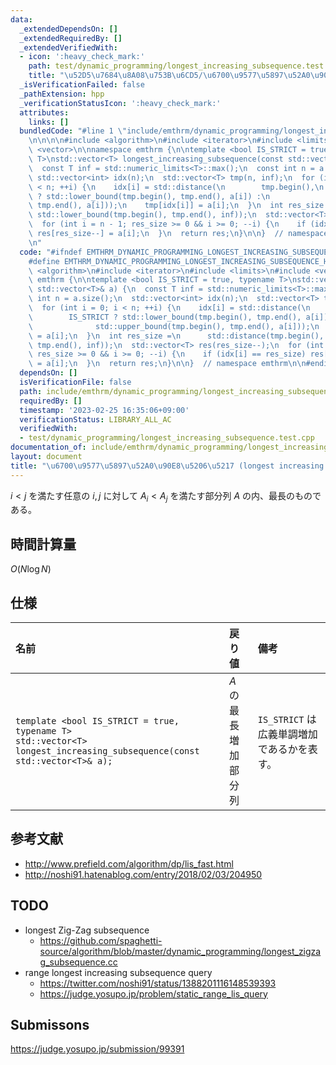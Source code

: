 ```yaml
---
data:
  _extendedDependsOn: []
  _extendedRequiredBy: []
  _extendedVerifiedWith:
  - icon: ':heavy_check_mark:'
    path: test/dynamic_programming/longest_increasing_subsequence.test.cpp
    title: "\u52D5\u7684\u8A08\u753B\u6CD5/\u6700\u9577\u5897\u52A0\u90E8\u5206\u5217"
  _isVerificationFailed: false
  _pathExtension: hpp
  _verificationStatusIcon: ':heavy_check_mark:'
  attributes:
    links: []
  bundledCode: "#line 1 \"include/emthrm/dynamic_programming/longest_increasing_subsequence.hpp\"\
    \n\n\n\n#include <algorithm>\n#include <iterator>\n#include <limits>\n#include\
    \ <vector>\n\nnamespace emthrm {\n\ntemplate <bool IS_STRICT = true, typename\
    \ T>\nstd::vector<T> longest_increasing_subsequence(const std::vector<T>& a) {\n\
    \  const T inf = std::numeric_limits<T>::max();\n  const int n = a.size();\n \
    \ std::vector<int> idx(n);\n  std::vector<T> tmp(n, inf);\n  for (int i = 0; i\
    \ < n; ++i) {\n    idx[i] = std::distance(\n        tmp.begin(),\n        IS_STRICT\
    \ ? std::lower_bound(tmp.begin(), tmp.end(), a[i]) :\n                    std::upper_bound(tmp.begin(),\
    \ tmp.end(), a[i]));\n    tmp[idx[i]] = a[i];\n  }\n  int res_size =\n      std::distance(tmp.begin(),\
    \ std::lower_bound(tmp.begin(), tmp.end(), inf));\n  std::vector<T> res(res_size--);\n\
    \  for (int i = n - 1; res_size >= 0 && i >= 0; --i) {\n    if (idx[i] == res_size)\
    \ res[res_size--] = a[i];\n  }\n  return res;\n}\n\n}  // namespace emthrm\n\n\
    \n"
  code: "#ifndef EMTHRM_DYNAMIC_PROGRAMMING_LONGEST_INCREASING_SUBSEQUENCE_HPP_\n\
    #define EMTHRM_DYNAMIC_PROGRAMMING_LONGEST_INCREASING_SUBSEQUENCE_HPP_\n\n#include\
    \ <algorithm>\n#include <iterator>\n#include <limits>\n#include <vector>\n\nnamespace\
    \ emthrm {\n\ntemplate <bool IS_STRICT = true, typename T>\nstd::vector<T> longest_increasing_subsequence(const\
    \ std::vector<T>& a) {\n  const T inf = std::numeric_limits<T>::max();\n  const\
    \ int n = a.size();\n  std::vector<int> idx(n);\n  std::vector<T> tmp(n, inf);\n\
    \  for (int i = 0; i < n; ++i) {\n    idx[i] = std::distance(\n        tmp.begin(),\n\
    \        IS_STRICT ? std::lower_bound(tmp.begin(), tmp.end(), a[i]) :\n      \
    \              std::upper_bound(tmp.begin(), tmp.end(), a[i]));\n    tmp[idx[i]]\
    \ = a[i];\n  }\n  int res_size =\n      std::distance(tmp.begin(), std::lower_bound(tmp.begin(),\
    \ tmp.end(), inf));\n  std::vector<T> res(res_size--);\n  for (int i = n - 1;\
    \ res_size >= 0 && i >= 0; --i) {\n    if (idx[i] == res_size) res[res_size--]\
    \ = a[i];\n  }\n  return res;\n}\n\n}  // namespace emthrm\n\n#endif  // EMTHRM_DYNAMIC_PROGRAMMING_LONGEST_INCREASING_SUBSEQUENCE_HPP_\n"
  dependsOn: []
  isVerificationFile: false
  path: include/emthrm/dynamic_programming/longest_increasing_subsequence.hpp
  requiredBy: []
  timestamp: '2023-02-25 16:35:06+09:00'
  verificationStatus: LIBRARY_ALL_AC
  verifiedWith:
  - test/dynamic_programming/longest_increasing_subsequence.test.cpp
documentation_of: include/emthrm/dynamic_programming/longest_increasing_subsequence.hpp
layout: document
title: "\u6700\u9577\u5897\u52A0\u90E8\u5206\u5217 (longest increasing subsequence)"
---
```


$i < j$ を満たす任意の $i, j$ に対して $A_i < A_j$ を満たす部分列 $A$ の内、最長のものである。


## 時間計算量

$O(N\log{N})$


## 仕様

|名前|戻り値|備考|
|:--|:--|:--|
|`template <bool IS_STRICT = true, typename T>`<br>`std::vector<T> longest_increasing_subsequence(const std::vector<T>& a);`|$A$ の最長増加部分列|`IS_STRICT` は広義単調増加であるかを表す。|


## 参考文献

- http://www.prefield.com/algorithm/dp/lis_fast.html
- http://noshi91.hatenablog.com/entry/2018/02/03/204950


## TODO

- longest Zig-Zag subsequence
  - https://github.com/spaghetti-source/algorithm/blob/master/dynamic_programming/longest_zigzag_subsequence.cc
- range longest increasing subsequence query
  - https://twitter.com/noshi91/status/1388201116148539393
  - https://judge.yosupo.jp/problem/static_range_lis_query


## Submissons

https://judge.yosupo.jp/submission/99391
